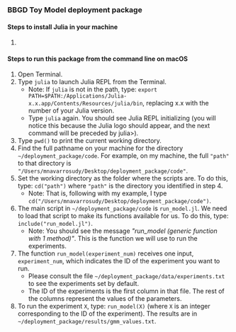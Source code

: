 ### BBGD Toy Model deployment package

#### Steps to install Julia in your machine

1. 

#### Steps to run this package from the command line on macOS

1. Open Terminal.
2. Type `julia` to launch Julia REPL from the Terminal. 
    - Note: If `julia` is not in the path, type: `export PATH=$PATH:/Applications/Julia-x.x.app/Contents/Resources/julia/bin`, replacing x.x with the number of your Julia version.
    - Type `julia` again. You should see Julia REPL initializing (you will notice this because the Julia logo should appear, and the next command will be preceded by julia>).
3. Type `pwd()` to print the current working directory.
4. Find the full pathname on your machine for the directory `~/deployment_package/code`. For example, on my machine, the full `"path"` to that directory is `"/Users/mnavarrosudy/Desktop/deployment_package/code"`.
5. Set the working directory as the folder where the scripts are. To do this, type: `cd("path")` where `"path"` is the directory you identified in step 4.
    - Note: That is, following with my example, I type `cd("/Users/mnavarrosudy/Desktop/deployment_package/code")`.
6. The main script in `~/deployment_package/code` is `run_model.jl`. We need to load that script to make its functions available for us. To do this, type: `include("run_model.jl")`. 
   - Note: You should see the message *"run_model (generic function with 1 method)"*. This is the function we will use to run the experiments.
7. The function `run_model(experiment_num)` receives one input, `experiment_num`, which indicates the ID of the experiment you want to run. 
    - Please consult the file `~/deployment_package/data/experiments.txt` to see the experiments set by default. 
    - The ID of the experiments is the first column in that file. The rest of the columns represent the values of the parameters. 
8. To run the experiment `X`, type: `run_model(X)` (where `X` is an integer corresponding to the ID of the experiment). The results are in `~/deployment_package/results/gmm_values.txt`.